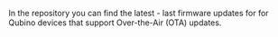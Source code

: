 In the repository you can find the latest - last firmware updates for for Qubino devices that support Over-the-Air (OTA) updates.
